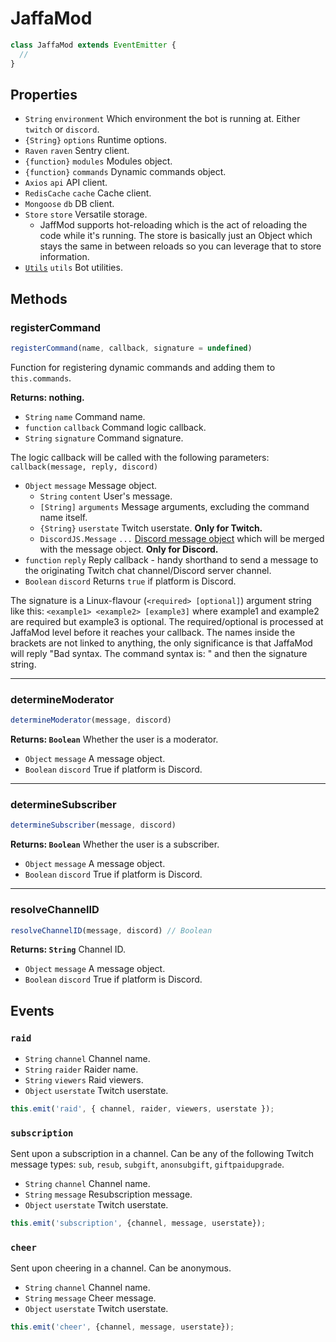 # JaffaMod

```js
class JaffaMod extends EventEmitter {
  //
}
```

## Properties
- `String` `environment` Which environment the bot is running at. Either `twitch` or `discord`.
- `{String}` `options` Runtime options.
- `Raven` `raven` Sentry client.
- `{function}` `modules` Modules object.
- `{function}` `commands` Dynamic commands object.
- `Axios` `api` API client.
- `RedisCache` `cache` Cache client.
- `Mongoose` `db` DB client.
- `Store` `store` Versatile storage.
  - JaffMod supports hot-reloading which is the act of reloading the code while it's running. The store is basically just an Object which stays the same in between reloads so you can leverage that to store information.
- [`Utils`](utils.md) `utils` Bot utilities.

## Methods

### registerCommand
```js
registerCommand(name, callback, signature = undefined)
```

Function for registering dynamic commands and adding them to `this.commands`.

**Returns: nothing.**
- `String` `name` Command name.
- `function` `callback` Command logic callback.
- `String` `signature` Command signature.

The logic callback will be called with the following parameters:
`callback(message, reply, discord)`
- `Object` `message` Message object.
    - `String` `content` User's message.
    - `[String]` `arguments` Message arguments, excluding the command name itself.
    - `{String}` `userstate` Twitch userstate. **Only for Twitch.**
    - `DiscordJS.Message` `...` [Discord message object](https://discord.js.org/#/docs/main/stable/class/Message) which will be merged with the message object. **Only for Discord.**
- `function` `reply` Reply callback - handy shorthand to send a message to the originating Twitch chat channel/Discord server channel.
- `Boolean` `discord` Returns `true` if platform is Discord.

The signature is a Linux-flavour (`<required> [optional]`) argument string like this: `<example1> <example2> [example3]` where example1 and example2 are required but example3 is optional.
The required/optional is processed at JaffaMod level before it reaches your callback.
The names inside the brackets are not linked to anything, the only significance is that JaffaMod will reply "Bad syntax. The command syntax is: " and then the signature string.
___
### determineModerator
```js
determineModerator(message, discord)
```

**Returns: `Boolean`** Whether the user is a moderator.

- `Object` `message` A message object.
- `Boolean` `discord` True if platform is Discord.
____

### determineSubscriber
```js
determineSubscriber(message, discord)
```

**Returns: `Boolean`** Whether the user is a subscriber.

- `Object` `message` A message object.
- `Boolean` `discord` True if platform is Discord.

____
### resolveChannelID
```js
resolveChannelID(message, discord) // Boolean
```
**Returns: `String`** Channel ID.
- `Object` `message` A message object.
- `Boolean` `discord` True if platform is Discord.

## Events
### `raid`

- `String` `channel` Channel name.
- `String` `raider` Raider name.
- `String` `viewers` Raid viewers.
- `Object` `userstate` Twitch userstate.
```js
this.emit('raid', { channel, raider, viewers, userstate });
```

### `subscription`

Sent upon a subscription in a channel. Can be any of the following Twitch message types: `sub`, `resub`, `subgift`, `anonsubgift`, `giftpaidupgrade`.

- `String` `channel` Channel name.
- `String` `message` Resubscription message.
- `Object` `userstate` Twitch userstate.
```js
this.emit('subscription', {channel, message, userstate});
```

### `cheer`

Sent upon cheering in a channel. Can be anonymous.

- `String` `channel` Channel name.
- `String` `message` Cheer message.
- `Object` `userstate` Twitch userstate.
```js
this.emit('cheer', {channel, message, userstate});
```
